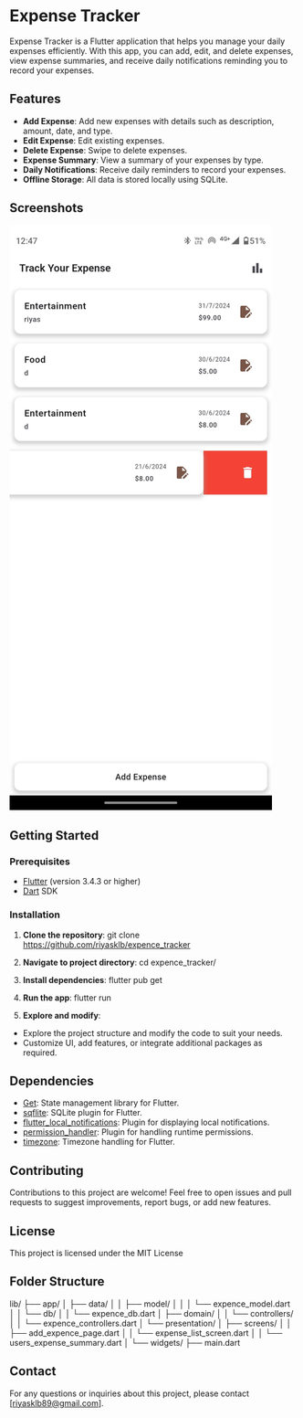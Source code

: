 # Expense Tracker

Expense Tracker is a Flutter application that helps you manage your daily expenses efficiently. With this app, you can add, edit, and delete expenses, view expense summaries, and receive daily notifications reminding you to record your expenses.

## Features

- **Add Expense**: Add new expenses with details such as description, amount, date, and type.
- **Edit Expense**: Edit existing expenses.
- **Delete Expense**: Swipe to delete expenses.
- **Expense Summary**: View a summary of your expenses by type.
- **Daily Notifications**: Receive daily reminders to record your expenses.
- **Offline Storage**: All data is stored locally using SQLite.

## Screenshots

![Screenshot](assets\images\img.jpeg)

## Getting Started

### Prerequisites

- [Flutter](https://flutter.dev/docs/get-started/install) (version 3.4.3 or higher)
- [Dart](https://dart.dev/get-dart) SDK

### Installation

1. **Clone the repository**:
git clone https://github.com/riyasklb/expence_tracker

2. **Navigate to project directory**:
cd expence_tracker/

3. **Install dependencies**:
flutter pub get

4. **Run the app**:
flutter run

5. **Explore and modify**:
- Explore the project structure and modify the code to suit your needs.
- Customize UI, add features, or integrate additional packages as required.

## Dependencies

- [Get](https://pub.dev/packages/get): State management library for Flutter.
- [sqflite](https://pub.dev/packages/sqflite): SQLite plugin for Flutter.
- [flutter_local_notifications](https://pub.dev/packages/flutter_local_notifications): Plugin for displaying local notifications.
- [permission_handler](https://pub.dev/packages/permission_handler): Plugin for handling runtime permissions.
- [timezone](https://pub.dev/packages/timezone): Timezone handling for Flutter.

## Contributing

Contributions to this project are welcome! Feel free to open issues and pull requests to suggest improvements, report bugs, or add new features.

## License

This project is licensed under the MIT License 

## Folder Structure

lib/
├── app/
│   ├── data/
│   │   ├── model/
│   │   │   └── expence_model.dart
│   │   └── db/
│   │       └── expence_db.dart
│   ├── domain/
│   │   └── controllers/
│   │       └── expence_controllers.dart
│   └── presentation/
│       ├── screens/
│       │   ├── add_expence_page.dart
│       │   └── expense_list_screen.dart
│       │   └── users_expense_summary.dart
│       └── widgets/
├── main.dart


## Contact

For any questions or inquiries about this project, please contact [riyasklb89@gmail.com].

